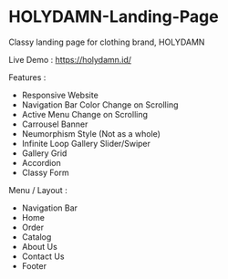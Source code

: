 # HOLYDAMN-Landing-Page
Classy landing page for clothing brand, HOLYDAMN

Live Demo : https://holydamn.id/

Features :

- Responsive Website
- Navigation Bar Color Change on Scrolling
- Active Menu Change on Scrolling
- Carrousel Banner
- Neumorphism Style (Not as a whole)
- Infinite Loop Gallery Slider/Swiper
- Gallery Grid
- Accordion
- Classy Form

Menu / Layout :

- Navigation Bar
- Home
- Order
- Catalog
- About Us
- Contact Us
- Footer
